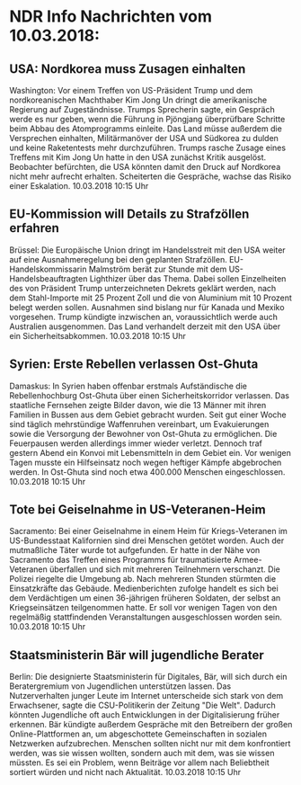# NDR Info Nachrichten vom 10.03.2018:


## USA: Nordkorea muss Zusagen einhalten
Washington: Vor einem Treffen von US-Präsident Trump und dem nordkoreanischen Machthaber Kim Jong Un dringt die amerikanische Regierung auf Zugeständnisse. Trumps Sprecherin sagte, ein Gespräch werde es nur geben, wenn die Führung in Pjöngjang überprüfbare Schritte beim Abbau des Atomprogramms einleite. Das Land müsse außerdem die Versprechen einhalten, Militärmanöver der USA und Südkorea zu dulden und keine Raketentests mehr durchzuführen. Trumps rasche Zusage eines Treffens mit Kim Jong Un hatte in den USA zunächst Kritik ausgelöst. Beobachter befürchten, die USA könnten damit den Druck auf Nordkorea nicht mehr aufrecht erhalten. Scheiterten die Gespräche, wachse das Risiko einer Eskalation. 10.03.2018 10:15 Uhr 

## EU-Kommission will Details zu Strafzöllen erfahren
Brüssel: 	Die Europäische Union dringt im Handelsstreit mit den USA weiter auf eine Ausnahmeregelung bei den geplanten Strafzöllen. EU-Handelskommissarin Malmström berät zur Stunde mit dem US-Handelsbeauftragten Lighthizer über das Thema. Dabei sollen Einzelheiten des von Präsident Trump unterzeichneten Dekrets geklärt werden, nach dem Stahl-Importe mit 25 Prozent Zoll und die von Aluminium mit 10 Prozent belegt werden sollen. Ausnahmen sind bislang nur für Kanada und Mexiko vorgesehen. Trump kündigte inzwischen an, voraussichtlich werde auch Australien ausgenommen. Das Land verhandelt derzeit mit den USA über ein Sicherheitsabkommen. 10.03.2018 10:15 Uhr 

## Syrien: Erste Rebellen verlassen Ost-Ghuta
Damaskus: In Syrien haben offenbar erstmals Aufständische die Rebellenhochburg Ost-Ghuta über einen Sicherheitskorridor verlassen. Das staatliche Fernsehen zeigte Bilder davon, wie die 13 Männer mit ihren Familien in Bussen aus dem Gebiet gebracht wurden. Seit gut einer Woche sind täglich mehrstündige Waffenruhen vereinbart, um Evakuierungen sowie die Versorgung der Bewohner von Ost-Ghuta zu ermöglichen. Die Feuerpausen werden allerdings immer wieder verletzt. Dennoch traf gestern Abend ein Konvoi mit Lebensmitteln in dem Gebiet ein. Vor wenigen Tagen musste ein Hilfseinsatz noch wegen heftiger Kämpfe abgebrochen werden. In Ost-Ghuta sind noch etwa 400.000 Menschen eingeschlossen. 10.03.2018 10:15 Uhr 

## Tote bei Geiselnahme in US-Veteranen-Heim
Sacramento:	Bei einer Geiselnahme in einem Heim für Kriegs-Veteranen im US-Bundesstaat Kalifornien sind drei Menschen getötet worden. Auch der mutmaßliche Täter wurde tot aufgefunden. Er hatte in der Nähe von Sacramento das Treffen eines Programms für traumatisierte Armee-Veteranen überfallen und sich mit mehreren Teilnehmern verschanzt. Die Polizei riegelte die Umgebung ab. Nach mehreren Stunden stürmten die Einsatzkräfte das Gebäude. Medienberichten zufolge handelt es sich bei dem Verdächtigen um einen 36-jährigen früheren Soldaten, der selbst an Kriegseinsätzen teilgenommen hatte. Er soll vor wenigen Tagen von den regelmäßig stattfindenden Veranstaltungen ausgeschlossen worden sein. 10.03.2018 10:15 Uhr 

## Staatsministerin Bär will jugendliche Berater
Berlin: 	Die designierte Staatsministerin für Digitales, Bär, will sich durch ein Beratergremium von Jugendlichen unterstützen lassen. Das Nutzerverhalten junger Leute im Internet unterscheide sich stark von dem Erwachsener, sagte die CSU-Politikerin der Zeitung "Die Welt". Dadurch könnten Jugendliche oft auch Entwicklungen in der Digitalisierung früher erkennen. Bär kündigte außerdem Gespräche mit den Betreibern der großen Online-Plattformen an, um abgeschottete Gemeinschaften in sozialen Netzwerken aufzubrechen. Menschen sollten nicht nur mit dem konfrontiert werden, was sie wissen wollten, sondern auch mit dem, was sie wissen müssten. Es sei ein Problem, wenn Beiträge vor allem nach Beliebtheit sortiert würden und nicht nach Aktualität. 10.03.2018 10:15 Uhr 
